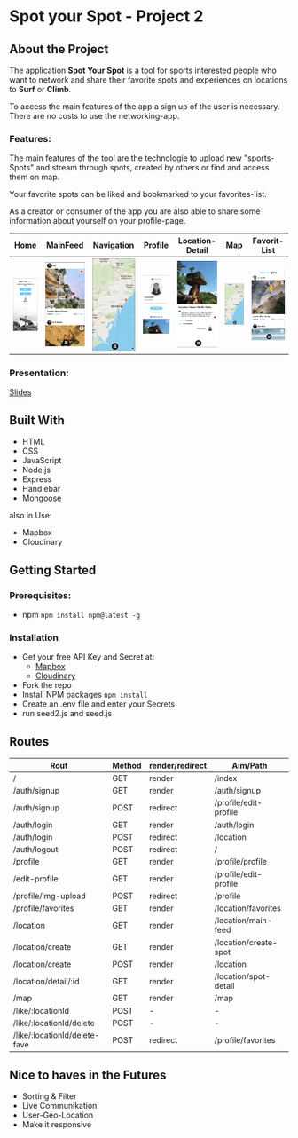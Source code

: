 # Spot your Spot - Project 2

## About the Project
The application **Spot Your Spot** is a tool for sports interested people who want to network and share their favorite spots and experiences on locations to **Surf** or **Climb**.

To access the main features of the app a sign up of the user is necessary. There are no costs to use the networking-app.

### Features:
The main features of the tool are the technologie to upload new "sports-Spots" and stream through spots, created by others or find and access them on map. 

Your favorite spots can be liked and bookmarked to your favorites-list. 

As a creator or consumer of the app you are also able to share some information about yourself on your profile-page.

| Home | MainFeed | Navigation | Profile | Location-Detail | Map |Favorit-List |
| ----------- | ----------- | ----------- | ----------- | ----------- | ----------- | ----------- |
|<img src="/Project/public/images/readme/Bildschirmfoto32.png" alt="Home" width="200"/>|<img src="/Project/public/images/readme/Bildschirmfoto08.png" alt="Main-Feed]" width="200"/>|<img src="/Project/public/images/readme/Bildschirmfoto24.png" alt="Navigation" width="200"/>|<img src="/Project/public/images/readme/Bildschirmfoto46.png" alt="Profile" width="200"/>|<img src="/Project/public/images/readme/Bildschirmfoto03.png" alt="Location-Detail" width="200"/>|<img src="/Project/public/images/readme/Bildschirmfoto24.png" alt="Map" width="200"/>|<img src="/Project/public/images/readme/Bildschirmfoto47.png" alt="Favorit-List" width="200"/>|


### Presentation:
[Slides](https://slides.com/molibi01/minimal/fullscreen) 

## Built With
- HTML
- CSS
- JavaScript
- Node.js
- Express
- Handlebar
- Mongoose


also in Use: 
- Mapbox
- Cloudinary

## Getting Started
### Prerequisites:
 - npm
 `npm install npm@latest -g`

### Installation
- Get your free API Key and Secret at:
    - [Mapbox](https://www.mapbox.com/) 
    - [Cloudinary](https://console.cloudinary.com/) 
- Fork the repo
- Install NPM packages
`npm install`
- Create an .env file and enter your Secrets
- run seed2.js and seed.js


## Routes
| Rout | Method | render/redirect | Aim/Path |
| ----------- | ----------- | ----------- | ----------- |
| / | GET | render | /index|
| /auth/signup | GET | render | /auth/signup |
| /auth/signup | POST | redirect | /profile/edit-profile |
| /auth/login | GET | render | /auth/login |
| /auth/login | POST | redirect | /location |
| /auth/logout | POST | redirect | / |
| /profile | GET | render | /profile/profile |
| /edit-profile | GET | render | /profile/edit-profile |
| /profile/img-upload | POST | redirect | /profile |
| /profile/favorites | GET | render | /location/favorites |
| /location | GET | render | /location/main-feed |
| /location/create | GET | render | /location/create-spot |
| /location/create | POST | render | /location |
| /location/detail/:id | GET | render | /location/spot-detail |
| /map | GET | render | /map |
| /like/:locationId | POST | - | - |
| /like/:locationId/delete | POST | - | - |
| /like/:locationId/delete-fave| POST | redirect | /profile/favorites |


## Nice to haves in the Futures
- Sorting & Filter
- Live Communikation
- User-Geo-Location 
- Make it responsive